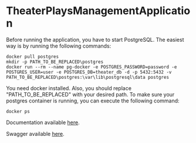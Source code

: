 # TheaterPlaysManagementApplication
Before running the application, you have to start PostgreSQL.
The easiest way is by running the following commands:
```
docker pull postgres
mkdir -p PATH_TO_BE_REPLACED\postgres
docker run --rm --name pg-docker -e POSTGRES_PASSWORD=password -e POSTGRES_USER=user -e POSTGRES_DB=theater_db -d -p 5432:5432 -v PATH_TO_BE_REPLACED\postgres:\var\lib\postgresql\data postgres
```
You need docker installed. Also, you should replace "PATH_TO_BE_REPLACED" with your desired path.
To make sure your postgres container is running, you can execute the following command:
```
docker ps
```
Documentation available [here](https://docs.google.com/document/d/1RZwr8hjpY6JaBuiy4ww0YYtd9ua8_FYodb93aFrmStg).

Swagger available [here](http://localhost:8080/swagger-ui.html).
